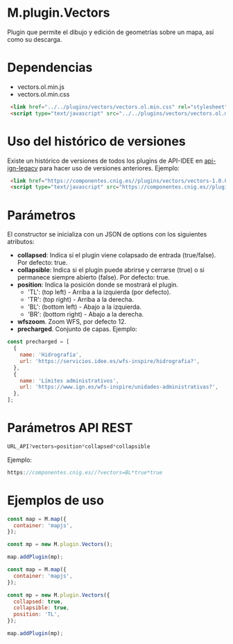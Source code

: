 # M.plugin.Vectors

Plugin que permite el dibujo y edición de geometrías sobre un mapa, así como su descarga.


# Dependencias

- vectors.ol.min.js
- vectors.ol.min.css


```html
 <link href="../../plugins/vectors/vectors.ol.min.css" rel="stylesheet" />
 <script type="text/javascript" src="../../plugins/vectors/vectors.ol.min.js"></script>
```

# Uso del histórico de versiones

Existe un histórico de versiones de todos los plugins de API-IDEE en [api-ign-legacy](https://github.com/IGN-CNIG/API-IDEE/tree/master/api-ign-legacy/plugins) para hacer uso de versiones anteriores.
Ejemplo:
```html
 <link href="https://componentes.cnig.es//plugins/vectors/vectors-1.0.0.ol.min.css" rel="stylesheet" />
 <script type="text/javascript" src="https://componentes.cnig.es//plugins/vectors/vectors-1.0.0.ol.min.js"></script>
```

# Parámetros

El constructor se inicializa con un JSON de options con los siguientes atributos:

- **collapsed**: Indica si el plugin viene colapsado de entrada (true/false). Por defecto: true.
- **collapsible**: Indica si el plugin puede abrirse y cerrarse (true) o si permanece siempre abierto (false). Por defecto: true.
- **position**: Indica la posición donde se mostrará el plugin.
  - 'TL': (top left) - Arriba a la izquierda (por defecto).
  - 'TR': (top right) - Arriba a la derecha.
  - 'BL': (bottom left) - Abajo a la izquierda.
  - 'BR': (bottom right) - Abajo a la derecha.
- **wfszoom**. Zoom WFS, por defecto 12.
- **precharged**. Conjunto de capas. Ejemplo:
```JavaScript
const precharged = [
  {
    name: 'Hidrografía',
    url: 'https://servicios.idee.es/wfs-inspire/hidrografia?',
  },
  {
    name: 'Límites administrativos',
    url: 'https://www.ign.es/wfs-inspire/unidades-administrativas?',
  },
];
```

# Parámetros API REST
```javascript
URL_API?vectors=position*collapsed*collapsible
````
Ejemplo:
```javascript
https://componentes.cnig.es//?vectors=BL*true*true
```


# Ejemplos de uso

```javascript
const map = M.map({
  container: 'mapjs',
});

const mp = new M.plugin.Vectors();

map.addPlugin(mp);
```

```javascript
const map = M.map({
  container: 'mapjs',
});

const mp = new M.plugin.Vectors({
  collapsed: true,
  collapsible: true,
  position: 'TL',
});

map.addPlugin(mp);
```
